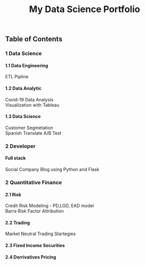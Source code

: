 <h1 align="center"> My Data Science Portfolio </h1> <br>

## Table of Contents
### 1 Data Science 
#### 1.1 Data Engineering
ETL Pipline<br>

#### 1.2 Data Analytic
Covid-19 Data Analysis<br>
Visualization with Tableau<br>

#### 1.3 Data Science
Customer Segmetation<br>
Spanish Translate A/B Test<br>

### 2 Developer
#### Full stack
Social Company Blog using Python and Flask<br>

### 2 Quantitative Finance
#### 2.1 Risk
Credit Risk Modeling - PD,LGD, EAD model<br>
Barra Risk Factor Attribution<br>

#### 2.2 Trading
Market Neutral Trading Startegies<br>

#### 2.3 Fixed Income Securities

#### 2.4 Derrivatives Pricing
